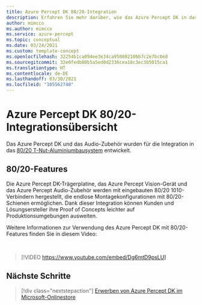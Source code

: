 ```yaml
---
title: Azure Percept DK 80/20-Integration
description: Erfahren Sie mehr darüber, wie das Azure Percept DK in das 80/20-Schienensystem integriert wird.
author: mimcco
ms.author: mimcco
ms.service: azure-percept
ms.topic: conceptual
ms.date: 03/24/2021
ms.custom: template-concept
ms.openlocfilehash: 32254b1ca094ee3e34ca95088210bb7c2e7bc0e8
ms.sourcegitcommit: 32e0fedb80b5a5ed0d2336cea18c3ec3b5015ca1
ms.translationtype: HT
ms.contentlocale: de-DE
ms.lasthandoff: 03/30/2021
ms.locfileid: "105562748"
---
```

# <a name="azure-percept-dk-8020-integration-overview"></a>Azure Percept DK 80/20-Integrationsübersicht

Das Azure Percept DK und das Audio-Zubehör wurden für die Integration in das [80/20 T-Nut-Aluminiumbausystem](https://8020.net/) entwickelt.

## <a name="8020-features"></a>80/20-Features

Die Azure Percept DK-Trägerplatine, das Azure Percept Vision-Gerät und das Azure Percept Audio-Zubehör werden mit eingebauten 80/20 1010-Verbindern hergestellt, die endlose Montagekonfigurationen mit 80/20-Schienen ermöglichen. Dank dieser Integration können Kunden und Lösungsersteller ihre Proof of Concepts leichter auf Produktionsumgebungen ausweiten.

Weitere Informationen zur Verwendung des Azure Percept DK mit 80/20-Features finden Sie in diesem Video:

</br>

> [!VIDEO https://www.youtube.com/embed/Dg6mtD9psLU]  

## <a name="next-steps"></a>Nächste Schritte

> [!div class="nextstepaction"]
> [Erwerben von Azure Percept DK im Microsoft-Onlinestore](https://go.microsoft.com/fwlink/p/?LinkId=2155270)